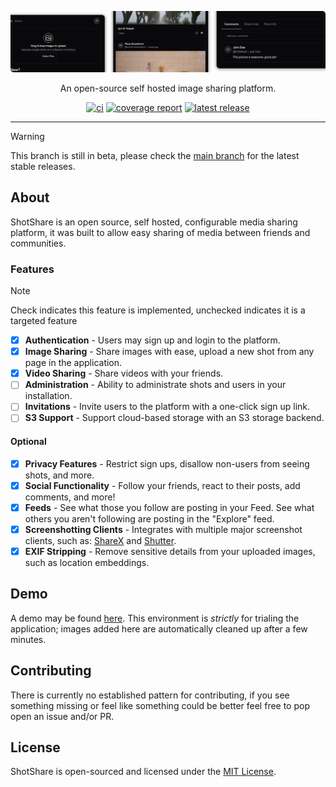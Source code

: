 <p align="center">

![ShotShare banner image](/.assets/banner.png)

</p>

<div align="center">

<p>An open-source self hosted image sharing platform.</p>

<a href="">![ci](https://img.shields.io/github/actions/workflow/status/mdshack/shotshare/.github%2Fworkflows%2Fci.yaml?style=for-the-badge&label=CI)</a>
<a href="">![coverage report](https://img.shields.io/codecov/c/github/mdshack/shotshare?token=S4MN02T3LN&style=for-the-badge)</a>
<a href="">![latest release](https://img.shields.io/github/v/release/mdshack/shotshare?logo=github&style=for-the-badge)</a>

</div>

---

> [!WARNING]  
> This branch is still in beta, please check the [main branch](https://github.com/mdshack/shotshare) for the latest stable releases.

## About

ShotShare is an open source, self hosted, configurable media sharing platform, it was built to allow easy sharing of media between friends and communities.

### Features

> [!NOTE]  
> Check indicates this feature is implemented, unchecked indicates it is a targeted feature

- [X] **Authentication** - Users may sign up and login to the platform.
- [X] **Image Sharing** - Share images with ease, upload a new shot from any page in the application.
- [X] **Video Sharing** - Share videos with your friends.
- [ ] **Administration** - Ability to administrate shots and users in your installation.
- [ ] **Invitations** - Invite users to the platform with a one-click sign up link.
- [ ] **S3 Support** - Support cloud-based storage with an S3 storage backend.

#### Optional

- [X] **Privacy Features** - Restrict sign ups, disallow non-users from seeing shots, and more.
- [X] **Social Functionality** - Follow your friends, react to their posts, add comments, and more!
- [X] **Feeds** - See what those you follow are posting in your Feed. See what others you aren't following are posting in the "Explore" feed.
- [X] **Screenshotting Clients** - Integrates with multiple major screenshot clients, such as: [ShareX](#) and [Shutter](#).
- [X] **EXIF Stripping** - Remove sensitive details from your uploaded images, such as location embeddings.

## Demo

A demo may be found [here](https://demo.shotshare.dev/). This environment is _strictly_ for trialing the application; images added here are automatically cleaned up after a few minutes.

## Contributing

There is currently no established pattern for contributing, if you see something missing or feel like something could be better feel free to pop open an issue and/or PR.

## License

ShotShare is open-sourced and licensed under the [MIT License](/LICENSE).
